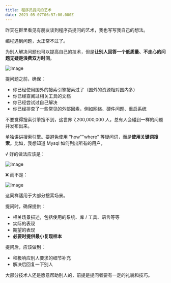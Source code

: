 ```yaml
---
title: 程序员提问的艺术
date: 2023-05-07T06:57:00.000Z
---
```



昨天在群里看见有朋友谈到程序员提问的艺术，我也写写我自己的想法。

编程遇到问题，太正常不过了。

为别人解决问题也可以提高自己的技术，但是**让别人回答一个低质量、不走心的问题无疑是浪费双方时间**。

![Image](/image/post/640)

提问题之前，确保：
- 你已经使用国外的搜索引擎搜索过了（国外的资源相对国内多）
- 你已经查阅过相关工具的文档
- 你已经尝试过自己解决
- 你已经排查了一些常见的外部因素，例如网络、硬件问题、重启系统

不要觉得搜索引擎搜不到，这世界 7,200,000,000 人，总有人会碰到一样的问题并发布出来。

单独讲讲搜索引擎。要避免使用 "how""where" 等疑问词，而是**使用关键词搜索**。比如，我想知道 Mysql 如何列出所有的用户，

√ 好的做法应该是：

![Image](/image/post/640)

❌ 而不是：

![Image](/image/post/640)

这同样适用于大部分搜索场景。

提问时，确保提供：
- 相关场景描述，包括使用的系统、库 / 工具、语言等等
- 实际的表现
- 期望的表现
- **必要时提供最小复现样本**

提问后，应该做到：
- 积极响应别人要求的细节补充
- 解决后回复一下别人

大部分技术人还是愿意帮助别人的，前提是提问者要有一定的礼貌和技巧。
